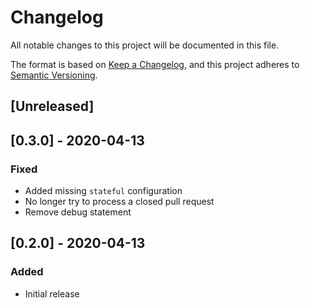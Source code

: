 # Changelog
All notable changes to this project will be documented in this file.

The format is based on [Keep a Changelog](https://keepachangelog.com/en/1.0.0/),
and this project adheres to [Semantic Versioning](https://semver.org/spec/v2.0.0.html).

## [Unreleased]

## [0.3.0] - 2020-04-13
### Fixed
- Added missing `stateful` configuration
- No longer try to process a closed pull request
- Remove debug statement

## [0.2.0] - 2020-04-13
### Added
- Initial release
